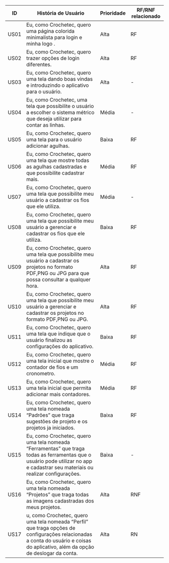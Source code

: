 | ID | História de Usuário | Prioridade | RF/RNF relacionado |
|----|---------------------|------------|--------------------|
|US01| Eu, como Crochetec, quero uma página colorida minimalista para login e minha logo .|Alta|RF|
|US02| Eu, como Crochetec, quero trazer opções de login diferentes.|Alta|RF|
|US03| Eu, como Crochetec, quero uma tela dando boas vindas e introduzindo o aplicativo para o usuário. |Alta |-|
|US04| Eu, como Crochetec, uma tela que possibilite o usuário a escolher o sistema métrico que deseja utilizar para contar as linhas. |Média|-|
|US05| Eu, como Crochetec, quero uma tela para o usuário adicionar agulhas. |Baixa|RF|
|US06| Eu, como Crochetec, quero uma tela que mostre todas as agulhas cadastradas e que possibilite cadastrar mais. |Média|RF|
|US07| Eu, como Crochetec, quero uma tela que possibilite meu usuário a cadastrar os fios que ele utiliza. |Média|-|
|US08| Eu, como Crochetec, quero uma tela que possibilite meu usuário a gerenciar e cadastrar os fios que ele utiliza. |Baixa|RF|
|US09| Eu, como Crochetec, quero uma tela que possibilite meu usuário a cadastrar os projetos no formato PDF,PNG ou JPG para que possa consultar a qualquer hora. |Alta|RF|
|US10| Eu, como Crochetec, quero uma tela que possibilite meu usuário a gerenciar e cadastrar os projetos no formato PDF,PNG ou JPG. |Alta|RF|
|US11| Eu, como Crochetec, quero uma tela que indique que o usuário finalizou as configurações do aplicativo. |Baixa|RF|
|US12| Eu, como Crochetec, quero uma tela inicial que mostre o contador de fios e um cronometro. |Média|RF|
|US13| Eu, como Crochetec, quero uma tela inicial que permita adicionar mais contadores. |Média|RF|
|US14|  Eu, como Crochetec, quero uma tela nomeada “Padrões” que traga  sugestões de projeto e os projetos ja iniciados. |Baixa|RF|
|US15| Eu, como Crochetec, quero uma tela nomeada “Ferramentas” que traga todas as ferramentas que o usuário pode utilizar no app e cadastrar seu materiais ou realizar configurações. |Baixa|-|
|US16| Eu, como Crochetec, quero uma tela nomeada “Projetos” que traga todas as imagens cadastradas dos meus projetos. |Alta| RNF|
|US17| u, como Crochetec, quero uma tela nomeada “Perfil” que traga opções de configurações relacionadas a conta do usuário e coisas do aplicativo, além da opção de deslogar da conta. |Alta|RN| 
